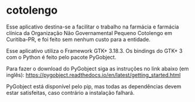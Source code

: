 # cotolengo

Esse aplicativo destina-se a facilitar o trabalho na farmácia e farmácia clínica da Organização Não Governamental Pequeno Cotolengo em Curitiba-PR, e foi feito sem nenhum custo para a entidade.

Esse aplicativo utiliza o Framework GTK+ 3.18.3.
Os bindings do GTK+ 3 com o Python é feito pelo pacote PyGobject.

Para fazer o download do PyGobject siga as instruções no link abaixo (em inglês):
https://pygobject.readthedocs.io/en/latest/getting_started.html

PyGobject está disponível pelo pip, mas todas as dependências devem estar satisfeitas, caso contrário a instalação falhará.